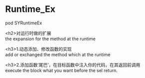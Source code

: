 Runtime_Ex
==========
pod SYRuntimeEx

<h2\>对运行时做的扩展<br />
the expansion for the method at the runtime<br />

<h3\>1.动态添加、修改函数的实现<br />
add or exchanged the method which at the runtime<br />

<h3\>2.添加函数‘尾巴’，在目标函数中注入你的代码，在其返回前调用<br />
execute the block what you want before the sel return.<br />
